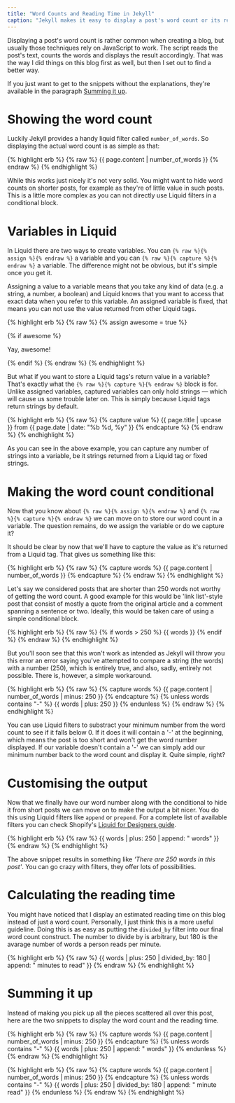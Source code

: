 ```yaml
---
title: "Word Counts and Reading Time in Jekyll"
caption: "Jekyll makes it easy to display a post's word count or its reading time using no JavaScript whatsoever."
---
```


Displaying a post's word count is rather common when creating a blog, but usually those techniques rely on JavaScript to work. The script reads the post's text, counts the words and displays the result accordingly. That was the way I did things on this blog first as well, but then I set out to find a better way.

<p class="content-block info-block">If you just want to get to the snippets without the explanations, they're available in the paragraph <a href="#summing-it-up" title="Jump to this paragraph">Summing it up</a>.</p>

# Showing the word count

Luckily Jekyll provides a handy liquid filter called `number_of_words`. So displaying the actual word count is as simple as that:

{% highlight erb %}
{% raw %}
{{ page.content | number_of_words }}
{% endraw %}
{% endhighlight %}

While this works just nicely it's not very solid. You might want to hide word counts on shorter posts, for example as they're of little value in such posts. This is a little more complex as you can not directly use Liquid filters in a conditional block.

# Variables in Liquid

In Liquid there are two ways to create variables. You can `{% raw %}{% assign %}{% endraw %}` a variable and you can `{% raw %}{% capture %}{% endraw %}` a variable. The difference might not be obvious, but it's simple once you get it.

Assigning a value to a variable means that you take any kind of data (e.g. a string, a number, a boolean) and Liquid knows that you want to access that exact data when you refer to this variable. An assigned variable is fixed, that means you can not use the value returned from other Liquid tags.

{% highlight erb %}
{% raw %}
{% assign awesome = true %}

{% if awesome %}
  <p>Yay, awesome!</p>
{% endif %}
{% endraw %}
{% endhighlight %}

But what if you want to store a Liquid tags's return value in a variable? That's exactly what the `{% raw %}{% capture %}{% endraw %}` block is for. Unlike assigned variables, captured variables can only hold strings — which will cause us some trouble later on. This is simply because Liquid tags return strings by default.

{% highlight erb %}
{% raw %}
{% capture value %}
  {{ page.title | upcase }} from {{ page.date | date: "%b %d, %y" }}
{% endcapture %}
{% endraw %}
{% endhighlight %}

As you can see in the above example, you can capture any number of strings into a variable, be it strings returned from a Liquid tag or fixed strings.

# Making the word count conditional

Now that you know about `{% raw %}{% assign %}{% endraw %}` and `{% raw %}{% capture %}{% endraw %}` we can move on to store our word count in a variable. The question remains, do we assign the variable or do we capture it?

It should be clear by now that we'll have to capture the value as it's returned from a Liquid tag. That gives us something like this:

{% highlight erb %}
{% raw %}
{% capture words %}
  {{ page.content | number_of_words }}
{% endcapture %}
{% endraw %}
{% endhighlight %}

Let's say we considered posts that are shorter than 250 words not worthy of getting the word count. A good example for this would be 'link list'-style post that consist of mostly a quote from the original article and a comment spanning a sentence or two. Ideally, this would be taken care of using a simple conditional block.

{% highlight erb %}
{% raw %}
{% if words > 250 %}
  {{ words }}
{% endif %}
{% endraw %}
{% endhighlight %}

But you'll soon see that this won't work as intended as Jekyll will throw you this error an error saying you've attempted to compare a string (the words) with a number (250), which is entirely true, and also, sadly, entirely not possible. There is, however, a simple workaround.

{% highlight erb %}
{% raw %}
{% capture words %}
  {{ page.content | number_of_words | minus: 250 }}
{% endcapture %}
{% unless words contains "-" %}
  {{ words | plus: 250 }}
{% endunless %}
{% endraw %}
{% endhighlight %}

You can use Liquid filters to substract your minimum number from the word count to see if it falls below 0. If it does it will contain a '-' at the beginning, which means the post is too short and won't get the word number displayed. If our variable doesn't contain a '-' we can simply add our minimum number back to the word count and display it. Quite simple, right?

# Customising the output

Now that we finally have our word number along with the conditional to hide it from short posts we can move on to make the output a bit nicer. You do this using Liquid filters like `append` or `prepend`. For a complete list of available filters you can check Shopify's [Liquid for Designers guide](https://github.com/Shopify/liquid/wiki/Liquid-for-Designers#standard-filters "Shopify's guide for Liquid").

{% highlight erb %}
{% raw %}
{{ words | plus: 250 | append: " words" }}
{% endraw %}
{% endhighlight %}

The above snippet results in something like _'There are 250 words in this post'_. You can go crazy with filters, they offer lots of possibilities.

# Calculating the reading time

You might have noticed that I display an estimated reading time on this blog instead of just a word count. Personally, I just think this is a more useful guideline. Doing this is as easy as putting the `divided_by` filter into our final word count construct. The number to divide by is arbitrary, but 180 is the avarage number of words a person reads per minute.

{% highlight erb %}
{% raw %}
{{ words | plus: 250 | divided_by: 180 | append: " minutes to read" }}
{% endraw %}
{% endhighlight %}

# Summing it up

Instead of making you pick up all the pieces scattered all over this post, here are the two snippets to display the word count and the reading time.

{% highlight erb %}
{% raw %}
{% capture words %}
  {{ page.content | number_of_words | minus: 250 }}
{% endcapture %}
{% unless words contains "-" %}
  {{ words | plus: 250 | append: " words" }}
{% endunless %}
{% endraw %}
{% endhighlight %}

{% highlight erb %}
{% raw %}
{% capture words %}
  {{ page.content | number_of_words | minus: 250 }}
{% endcapture %}
{% unless words contains "-" %}
  {{ words | plus: 250 | divided_by: 180 | append: " minute read" }}
{% endunless %}
{% endraw %}
{% endhighlight %}